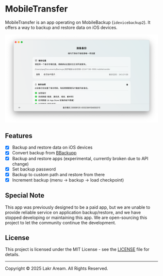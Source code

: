 # MobileTransfer

MobileTransfer is an app operating on MobileBackup (`idevicebackup2`). It offers a way to backup and restore data on iOS devices.

![Screenshot](./Resources/Screenshot.png)

## Features

- [x] Backup and restore data on iOS devices
- [x] Convert backup from [BBackupp](https://github.com/Lakr233/BBackupp)
- [x] Backup and restore apps (experimental, currently broken due to API change)
- [x] Set backup password
- [x] Backup to custom path and restore from there
- [x] Increment backup (menu -> backup -> load checkpoint)

## Special Note

This app was previously designed to be a paid app, but we are unable to provide reliable service on application backup/restore, and we have stopped developing or maintaining this app. We are open-sourcing this project to let the community continue the development.

## License

This project is licensed under the MIT License - see the [LICENSE](./LICENSE) file for details.

---

Copyright © 2025 Lakr Aream. All Rights Reserved.
